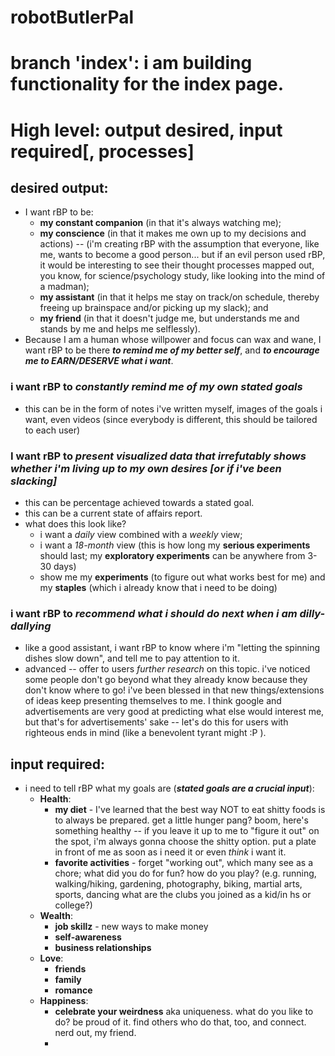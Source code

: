 # robotButlerPal

# branch 'index': i am building functionality for the index page.


# High level: output desired, input required[, processes]
## desired output:
* I want rBP to be:
	* __my constant companion__ (in that it's always watching me); 
	* __my conscience__ (in that it makes me own up to my decisions and actions) -- (i'm creating rBP with the assumption that everyone, like me, wants to become a good person... but if an evil person used rBP, it would be interesting to see their thought processes mapped out, you know, for science/psychology study, like looking into the mind of a madman); 
	* __my assistant__ (in that it helps me stay on track/on schedule, thereby freeing up brainspace and/or picking up my slack); and 
	* __my friend__ (in that it doesn't judge me, but understands me and stands by me and helps me selflessly).
* Because I am a human whose willpower and focus can wax and wane, I want rBP to be there *__to remind me of my better self__*, and *__to encourage me to EARN/DESERVE what i want__*.

### i want rBP to *__constantly remind me of my own stated goals__*
* this can be in the form of notes i've written myself, images of the goals i want, even videos (since everybody is different, this should be tailored to each user)

### I want rBP to *__present visualized data that irrefutably shows whether i'm living up to my own desires [or if i've been slacking]__*
* this can be percentage achieved towards a stated goal.
* this can be a current state of affairs report.
* what does this look like?
	* i want a *daily* view combined with a *weekly* view;
	* i want a *18-month* view (this is how long my __serious experiments__ should last; my __exploratory experiments__ can be anywhere from 3-30 days)
	* show me my __experiments__ (to figure out what works best for me) and my __staples__ (which i already know that i need to be doing)

### i want rBP to *__recommend what i should do next when i am dilly-dallying__*
* like a good assistant, i want rBP to know where i'm "letting the spinning dishes slow down", and tell me to pay attention to it.	
* advanced -- offer to users *further research* on this topic. i've noticed some people don't go beyond what they already know because they don't know where to go! i've been blessed in that new things/extensions of ideas keep presenting themselves to me. I think google and advertisements are very good at predicting what else would interest me, but that's for advertisements' sake -- let's do this for users with righteous ends in mind (like a benevolent tyrant might :P ).


## input required:
* i need to tell rBP what my goals are (*__stated goals are a crucial input__*):
	* __Health__: 
		* __my diet__ - I've learned that the best way NOT to eat shitty foods is to always be prepared. get a little hunger pang? boom, here's something healthy -- if you leave it up to me to "figure it out" on the spot, i'm always gonna choose the shitty option. put a plate in front of me as soon as i need it or even *think* i want it.
		* __favorite activities__ - forget "working out", which many see as a chore; what did you do for fun? how do you play? (e.g. running, walking/hiking, gardening, photography, biking, martial arts, sports, dancing what are the clubs you joined as a kid/in hs or college?)
	* __Wealth__:
		* __job skillz__ - new ways to make money
		* __self-awareness__
		* __business relationships__
	* __Love__:
		* __friends__
		* __family__
		* __romance__
	* __Happiness__:
		* __celebrate your weirdness__ aka uniqueness. what do you like to do? be proud of it. find others who do that, too, and connect. nerd out, my friend.
		* 


